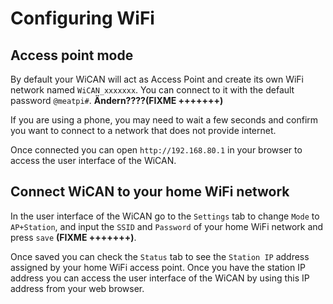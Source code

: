 # Configuring WiFi

## Access point mode
By default your WiCAN will act as Access Point and create its own WiFi network named `WiCAN_xxxxxxx`. You can connect to it with the default password `@meatpi#`. **Ändern????(FIXME +++++++)**

If you are using a phone, you may need to wait a few seconds and confirm you want to connect to a network that does not provide internet.

Once connected you can open `http://192.168.80.1` in your browser to access the user interface of the WiCAN.

## Connect WiCAN to your home WiFi network
In the user interface of the WiCAN go to the `Settings` tab to change `Mode` to `AP+Station`, and input the `SSID` and `Password` of your home WiFi network and press `save` **(FIXME +++++++)**.

Once saved you can check the `Status` tab to see the `Station IP` address assigned by your home WiFi access point. Once you have the station IP address you can access the user interface of the WiCAN by using this IP address from your web browser.
